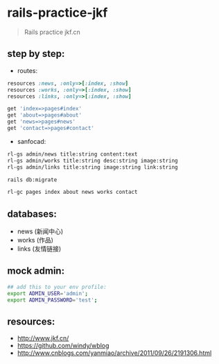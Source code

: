 # rails-practice-jkf
> Rails practice jkf.cn

## step by step:
+ routes:
```ruby
resources :news, :only=>[:index, :show]
resources :works, :only=>[:index, :show]
resources :links, :only=>[:index, :show]

get 'index=>pages#index'
get 'about=>pages#about'
get 'news=>pages#news'
get 'contact=>pages#contact'
```

+ sanfocad:
```bash
rl-gs admin/news title:string content:text
rl-gs admin/works title:string desc:string image:string
rl-gs admin/links title:string image:string link:string

rails db:migrate

rl-gc pages index about news works contact
```


## databases:
+ news  (新闻中心)
+ works (作品)
+ links (友情链接)

## mock admin:
```bash
## add this to your env profile:
export ADMIN_USER='admin';
export ADMIN_PASSWORD='test';
```

## resources:
+ http://www.jkf.cn/
+ https://github.com/windy/wblog
+ http://www.cnblogs.com/yanmiao/archive/2011/09/26/2191306.html

